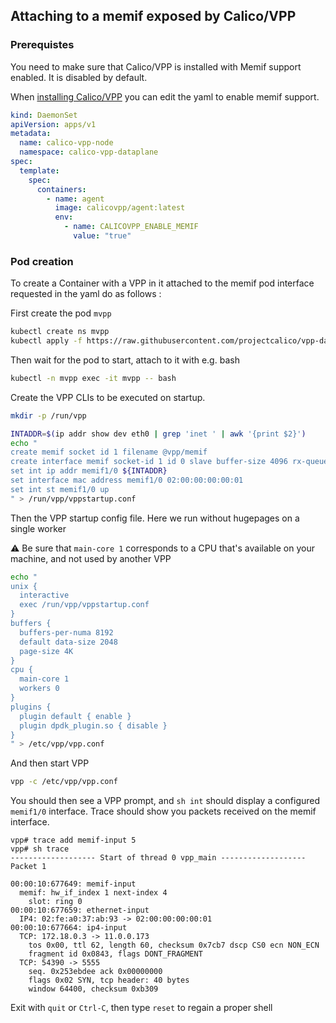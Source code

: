 ## Attaching to a memif exposed by Calico/VPP

### Prerequistes 

You need to make sure that Calico/VPP is installed with Memif support enabled. It is disabled by default.

When [installing Calico/VPP](https://projectcalico.docs.tigera.io/getting-started/kubernetes/vpp/getting-started) you can edit the yaml to enable memif support.

````yaml
kind: DaemonSet
apiVersion: apps/v1
metadata:
  name: calico-vpp-node
  namespace: calico-vpp-dataplane
spec:
  template:
    spec:
      containers:
        - name: agent
          image: calicovpp/agent:latest
          env:
            - name: CALICOVPP_ENABLE_MEMIF
              value: "true"
````

### Pod creation

To create a Container with a VPP in it attached to the memif pod interface requested in the yaml do as follows :

First create the pod `mvpp`

````bash
kubectl create ns mvpp
kubectl apply -f https://raw.githubusercontent.com/projectcalico/vpp-dataplane/master/test/yaml/mvpp/test.yaml
````

Then wait for the pod to start, attach to it with e.g. bash

````bash
kubectl -n mvpp exec -it mvpp -- bash
````

Create the VPP CLIs to be executed on startup.

````bash
mkdir -p /run/vpp

INTADDR=$(ip addr show dev eth0 | grep 'inet ' | awk '{print $2}')
echo "
create memif socket id 1 filename @vpp/memif
create interface memif socket-id 1 id 0 slave buffer-size 4096 rx-queues 1 tx-queues 1
set int ip addr memif1/0 ${INTADDR}
set interface mac address memif1/0 02:00:00:00:00:01
set int st memif1/0 up
" > /run/vpp/vppstartup.conf
````

Then the VPP startup config file. Here we run without hugepages on a single worker

⚠ Be sure that `main-core 1` corresponds to a CPU that's available on your machine, and not used by another VPP


````bash
echo "
unix {
  interactive
  exec /run/vpp/vppstartup.conf
}
buffers {
  buffers-per-numa 8192
  default data-size 2048
  page-size 4K
}
cpu {
  main-core 1
  workers 0
}
plugins {
  plugin default { enable }
  plugin dpdk_plugin.so { disable }
}
" > /etc/vpp/vpp.conf
````

And then start VPP

````bash
vpp -c /etc/vpp/vpp.conf
````

You should then see a VPP prompt, and `sh int` should display a configured `memif1/0` interface.
Trace should show you packets received on the memif interface.

````
vpp# trace add memif-input 5
vpp# sh trace
------------------- Start of thread 0 vpp_main -------------------
Packet 1

00:00:10:677649: memif-input
  memif: hw_if_index 1 next-index 4
    slot: ring 0
00:00:10:677659: ethernet-input
  IP4: 02:fe:a0:37:ab:93 -> 02:00:00:00:00:01
00:00:10:677664: ip4-input
  TCP: 172.18.0.3 -> 11.0.0.173
    tos 0x00, ttl 62, length 60, checksum 0x7cb7 dscp CS0 ecn NON_ECN
    fragment id 0x0843, flags DONT_FRAGMENT
  TCP: 54390 -> 5555
    seq. 0x253ebdee ack 0x00000000
    flags 0x02 SYN, tcp header: 40 bytes
    window 64400, checksum 0xb309

````

Exit with `quit` or `Ctrl-C`, then type `reset` to regain a proper shell


